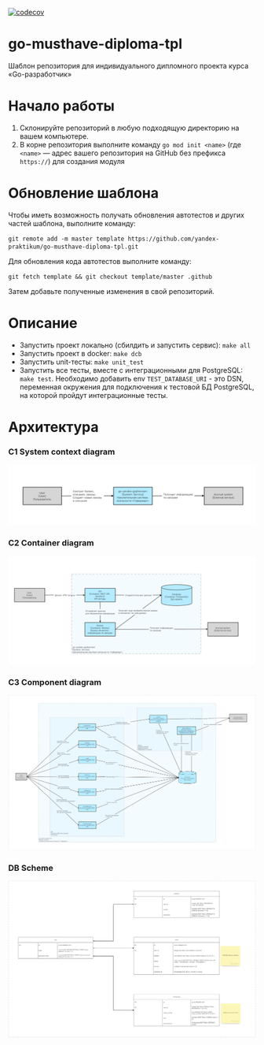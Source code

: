 [![codecov](https://codecov.io/github/MisterMaks/go-yandex-gophermart/graph/badge.svg?token=N7JMA1QN41)](https://codecov.io/github/MisterMaks/go-yandex-gophermart)

# go-musthave-diploma-tpl

Шаблон репозитория для индивидуального дипломного проекта курса «Go-разработчик»

# Начало работы

1. Склонируйте репозиторий в любую подходящую директорию на вашем компьютере.
2. В корне репозитория выполните команду `go mod init <name>` (где `<name>` — адрес вашего репозитория на GitHub без
   префикса `https://`) для создания модуля

# Обновление шаблона

Чтобы иметь возможность получать обновления автотестов и других частей шаблона, выполните команду:

```
git remote add -m master template https://github.com/yandex-praktikum/go-musthave-diploma-tpl.git
```

Для обновления кода автотестов выполните команду:

```
git fetch template && git checkout template/master .github
```

Затем добавьте полученные изменения в свой репозиторий.

# Описание

- Запустить проект локально (сбилдить и запустить сервис): `make all`
- Запустить проект в docker: `make dcb`
- Запустить unit-тесты: `make unit_test`
- Запустить все тесты, вместе с интеграционными для PostgreSQL: `make test`. Необходимо добавить env `TEST_DATABASE_URI` - это DSN, переменная окружения для подключения к тестовой БД PostgreSQL, на которой пройдут интеграционные тесты. 

# Архитектура

### C1 System context diagram
![C1](docs/C1.png)

### C2 Container diagram
![C2](docs/C2.png)

### C3 Component diagram
![C3](docs/C3.png)

### DB Scheme
![DB Scheme](docs/db_scheme.png)
